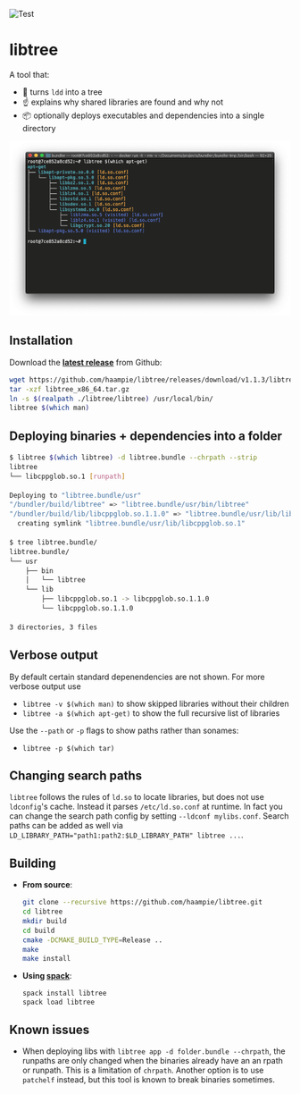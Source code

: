 ![Test](https://github.com/haampie/libtree/workflows/Test/badge.svg?branch=master)

# libtree

A tool that:
- :deciduous_tree: turns `ldd` into a tree
- :point_up: explains why shared libraries are found and why not
- :package: optionally deploys executables and dependencies into a single directory

![example](doc/screenshot.png)

## Installation
Download the [**latest release**](https://github.com/haampie/libtree/releases) from Github:

```bash
wget https://github.com/haampie/libtree/releases/download/v1.1.3/libtree_x86_64.tar.gz
tar -xzf libtree_x86_64.tar.gz
ln -s $(realpath ./libtree/libtree) /usr/local/bin/
libtree $(which man)
```

## Deploying binaries + dependencies into a folder
```bash
$ libtree $(which libtree) -d libtree.bundle --chrpath --strip
libtree
└── libcppglob.so.1 [runpath]

Deploying to "libtree.bundle/usr"
"/bundler/build/libtree" => "libtree.bundle/usr/bin/libtree"
"/bundler/build/lib/libcppglob.so.1.1.0" => "libtree.bundle/usr/lib/libcppglob.so.1.1.0"
  creating symlink "libtree.bundle/usr/lib/libcppglob.so.1"

$ tree libtree.bundle/
libtree.bundle/
└── usr
    ├── bin
    │   └── libtree
    └── lib
        ├── libcppglob.so.1 -> libcppglob.so.1.1.0
        └── libcppglob.so.1.1.0

3 directories, 3 files
```

## Verbose output
By default certain standard depenendencies are not shown. For more verbose output use
-  `libtree -v $(which man)` to show skipped libraries without their children
-  `libtree -a $(which apt-get)` to show the full recursive list of libraries

Use the `--path` or `-p` flags to show paths rather than sonames:

- `libtree -p $(which tar)`

## Changing search paths
`libtree` follows the rules of `ld.so` to locate libraries, but does not use `ldconfig`'s
cache. Instead it parses `/etc/ld.so.conf` at runtime. In fact you can change the search
path config by setting `--ldconf mylibs.conf`. Search paths can be added as well via 
`LD_LIBRARY_PATH="path1:path2:$LD_LIBRARY_PATH" libtree ...`.

## Building
- **From source**:
  ```bash
  git clone --recursive https://github.com/haampie/libtree.git
  cd libtree
  mkdir build
  cd build
  cmake -DCMAKE_BUILD_TYPE=Release ..
  make
  make install
  ```
- **Using [spack](https://github.com/spack/spack)**:
  ```
  spack install libtree
  spack load libtree
  ```

## Known issues
- When deploying libs with `libtree app -d folder.bundle --chrpath`, the runpaths are only
  changed when the binaries already have an an rpath or runpath. This is a limitation of
  `chrpath`. Another option is to use `patchelf` instead, but this tool is known to break
  binaries sometimes.
